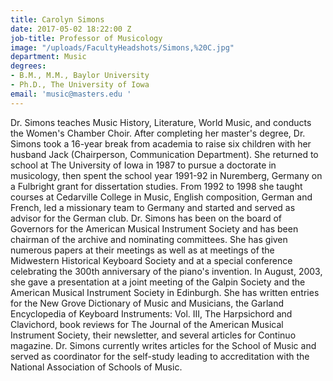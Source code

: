 ```yaml
---
title: Carolyn Simons
date: 2017-05-02 18:22:00 Z
job-title: Professor of Musicology
image: "/uploads/FacultyHeadshots/Simons,%20C.jpg"
department: Music
degrees:
- B.M., M.M., Baylor University
- Ph.D., The University of Iowa
email: 'music@masters.edu '
---
```


Dr. Simons teaches Music History, Literature, World Music, and conducts the Women's Chamber Choir. After completing her master's degree, Dr. Simons took a 16-year break from academia to raise six children with her husband Jack (Chairperson, Communication Department). She returned to school at The University of Iowa in 1987 to pursue a doctorate in musicology, then spent the school year 1991-92 in Nuremberg, Germany on a Fulbright grant for dissertation studies. From 1992 to 1998 she taught courses at Cedarville College in Music, English composition, German and French, led a missionary team to Germany and started and served as advisor for the German club. Dr. Simons has been on the board of Governors for the American Musical Instrument Society and has been chairman of the archive and nominating committees. She has given numerous papers at their meetings as well as at meetings of the Midwestern Historical Keyboard Society and at a special conference celebrating the 300th anniversary of the piano's invention. In August, 2003, she gave a presentation at a joint meeting of the Galpin Society and the American Musical Instrument Society in Edinburgh. She has written entries for the New Grove Dictionary of Music and Musicians, the Garland Encyclopedia of Keyboard Instruments: Vol. III, The Harpsichord and Clavichord, book reviews for The Journal of the American Musical Instrument Society, their newsletter, and several articles for Continuo magazine. Dr. Simons currently writes articles for the School of Music and served as coordinator for the self-study leading to accreditation with the National Association of Schools of Music.